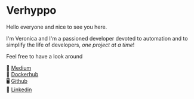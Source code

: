 # Verhyppo

Hello everyone and nice to see you here.

I'm Veronica and I'm a passioned developer devoted to automation and to simplify the life of developers, _one project at a time_!

Feel free to have a look around

📖 [Medium](http://verhyppo.medium.com/)  
🐳 [Dockerhub](https://hub.docker.com/u/verosteam)  
🖥️ [Github](https://github.com/verhyppo)  
💼 [Linkedin](https://www.linkedin.com/in/veronicadigiorgio/)  

